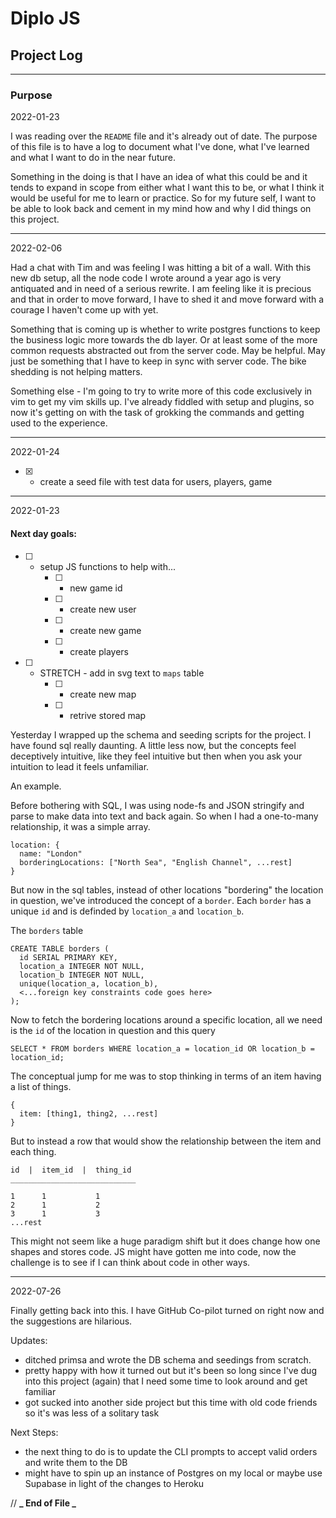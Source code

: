 # Diplo JS

## Project Log

---

### Purpose

2022-01-23

I was reading over the `README` file and it's already out of date. The purpose of this file is to have a log to document what I've done, what I've learned and what I want to do in the near future.

Something in the doing is that I have an idea of what this could be and it tends to expand in scope from either what I want this to be, or what I think it would be useful for me to learn or practice. So for my future self, I want to be able to look back and cement in my mind how and why I did things on this project.

---

2022-02-06

Had a chat with Tim and was feeling I was hitting a bit of a wall. With this new db setup, all the node code I wrote around a year ago is very antiquated and in need of a serious rewrite. I am feeling like it is precious and that in order to move forward, I have to shed it and move forward with a courage I haven't come up with yet.

Something that is coming up is whether to write postgres functions to keep the business logic more towards the db layer. Or at least some of the more common requests abstracted out from the server code. May be helpful. May just be something that I have to keep in sync with server code. The bike shedding is not helping matters.

Something else - I'm going to try to write more of this code exclusively in vim to get my vim skills up. I've already fiddled with setup and plugins, so now it's getting on with the task of grokking the commands and getting used to the experience.

---

2022-01-24

- [x] - create a seed file with test data for users, players, game

---

2022-01-23

#### Next day goals:

- [ ] - setup JS functions to help with...
    - [ ] - new game id
    - [ ] - create new user
    - [ ] - create new game
    - [ ] - create players

- [ ] - STRETCH - add in svg text to `maps` table
    - [ ] - create new map
    - [ ] - retrive stored map

Yesterday I wrapped up the schema and seeding scripts for the project. I have found sql really daunting. A little less now, but the concepts feel deceptively intuitive, like they feel intuitive but then when you ask your intuition to lead it feels unfamiliar.

An example.

Before bothering with SQL, I was using node-fs and JSON stringify and parse to make data into text and back again. So when I had a one-to-many relationship, it was a simple array.

```
location: {
  name: "London"
  borderingLocations: ["North Sea", "English Channel", ...rest]
}
```

But now in the sql tables, instead of other locations "bordering" the location in question, we've introduced the concept of a `border`. Each `border` has a unique `id` and is definded by `location_a` and `location_b`.

The `borders` table

```
CREATE TABLE borders (
  id SERIAL PRIMARY KEY,
  location_a INTEGER NOT NULL,
  location_b INTEGER NOT NULL,
  unique(location_a, location_b),
  <...foreign key constraints code goes here>
);
```

Now to fetch the bordering locations around a specific location, all we need is the `id` of the location in question and this query

```
SELECT * FROM borders WHERE location_a = location_id OR location_b = location_id;
```

The conceptual jump for me was to stop thinking in terms of an item having a list of things.

```
{
  item: [thing1, thing2, ...rest]
}
```

But to instead a row that would show the relationship between the item and each thing.

```
id  |  item_id  |  thing_id
____________________________

1      1           1
2      1           2
3      1           3
...rest
```

This might not seem like a huge paradigm shift but it does change how one shapes and stores code. JS might have gotten me into code, now the challenge is to see if I can think about code in other ways.

---

2022-07-26

Finally getting back into this. I have GitHub Co-pilot turned on right now and the suggestions are hilarious.

Updates:
- ditched primsa and wrote the DB schema and seedings from scratch.
- pretty happy with how it turned out but it's been so long since I've dug into this project (again) that I need some time to look around and get familiar
- got sucked into another side project but this time with old code friends so it's was less of a solitary task

Next Steps:
- the next thing to do is to update the CLI prompts to accept valid orders and write them to the DB
- might have to spin up an instance of Postgres on my local or maybe use Supabase in light of the changes to Heroku

// **_ End of File _**
